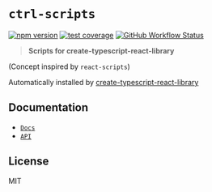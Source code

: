 # `ctrl-scripts`

[![npm version](https://img.shields.io/npm/v/ctrl-scripts.svg?style=flat-square)](https://www.npmjs.com/package/ctrl-scripts)
[![test coverage](https://img.shields.io/badge/dynamic/json?style=flat-square&color=brightgreen&label=coverage&query=%24.total.branches.pct&suffix=%25&url=https%3A%2F%2Funpkg.com%2Fctrl-scripts%2Fcoverage%2Fcoverage-summary.json)](https://www.npmjs.com/package/ctrl-scripts)
[![GitHub Workflow Status](https://img.shields.io/github/workflow/status/tbjgolden/ctrl-scripts/Release?style=flat-square)](https://github.com/tbjgolden/ctrl-scripts/actions?query=workflow%3ARelease)

> **Scripts for create\-typescript\-react\-library**

(Concept inspired by `react-scripts`)

Automatically installed by
[create-typescript-react-library](https://github.com/tbjgolden/create-typescript-react-library)

## Documentation

- [`Docs`](docs)
- [`API`](docs/api)

## License

MIT

<!-- Original starter readme: https://github.com/tbjgolden/create-typescript-react-library -->
